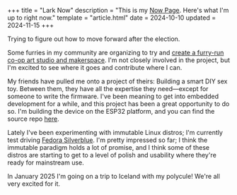 +++
title = "Lark Now"
description = "This is my [Now Page](https://nownownow.com/about). Here's what I'm up to right now."
template = "article.html"
date = 2024-10-10
updated = 2024-11-15
+++

Trying to figure out how to move forward after the election.

Some furries in my community are organizing to try and [create a furry-run co-op
art studio and makerspace](@/log/furry-art-space.md). I'm not closely involved
in the project, but I'm excited to see where it goes and contribute where I can.

My friends have pulled me onto a project of theirs: Building a smart DIY sex
toy. Between them, they have all the expertise they need—except for someone to
write the firmware. I've been meaning to get into embedded development for a
while, and this project has been a great opportunity to do so. I'm building the
device on the ESP32 platform, and you can find the source repo
[here](https://github.com/justlark/squirtinator).

Lately I've been experimenting with immutable Linux distros; I'm currently test
driving [Fedora
Silverblue](https://fedoraproject.org/atomic-desktops/silverblue/). I'm pretty
impressed so far; I think the immutable paradigm holds a lot of promise, and I
think some of these distros are starting to get to a level of polish and
usability where they're ready for mainstream use.

In January 2025 I'm going on a trip to Iceland with my polycule! We're all very
excited for it.

